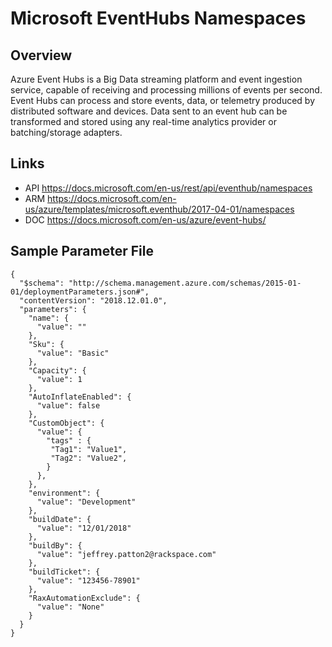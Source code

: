 # Microsoft EventHubs Namespaces

## Overview
Azure Event Hubs is a Big Data streaming platform and event ingestion service, capable of receiving and processing millions of events per second. Event Hubs can process and store events, data, or telemetry produced by distributed software and devices. Data sent to an event hub can be transformed and stored using any real-time analytics provider or batching/storage adapters.

## Links
- API https://docs.microsoft.com/en-us/rest/api/eventhub/namespaces
- ARM https://docs.microsoft.com/en-us/azure/templates/microsoft.eventhub/2017-04-01/namespaces
- DOC https://docs.microsoft.com/en-us/azure/event-hubs/

## Sample Parameter File
```
{
  "$schema": "http://schema.management.azure.com/schemas/2015-01-01/deploymentParameters.json#",
  "contentVersion": "2018.12.01.0",
  "parameters": {
    "name": {
      "value": ""
    },
    "Sku": {
      "value": "Basic"
    },
    "Capacity": {
      "value": 1
    },
    "AutoInflateEnabled": {
      "value": false
    },
    "CustomObject": {
      "value": {
        "tags" : {
         "Tag1": "Value1",
         "Tag2": "Value2",
        }
      },
    },
    "environment": {
      "value": "Development"
    },
    "buildDate": {
      "value": "12/01/2018"
    },
    "buildBy": {
      "value": "jeffrey.patton2@rackspace.com"
    },
    "buildTicket": {
      "value": "123456-78901"
    },
    "RaxAutomationExclude": {
      "value": "None"
    }
  }
}
```